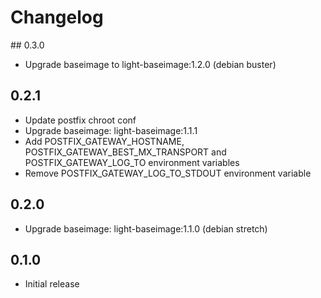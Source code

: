 # Changelog

## 0.3.0
  - Upgrade baseimage to light-baseimage:1.2.0 (debian buster)

## 0.2.1
  - Update postfix chroot conf
  - Upgrade baseimage: light-baseimage:1.1.1
  - Add POSTFIX_GATEWAY_HOSTNAME, POSTFIX_GATEWAY_BEST_MX_TRANSPORT and POSTFIX_GATEWAY_LOG_TO environment variables
  - Remove POSTFIX_GATEWAY_LOG_TO_STDOUT environment variable

## 0.2.0
  - Upgrade baseimage: light-baseimage:1.1.0 (debian stretch)

## 0.1.0
  - Initial release
